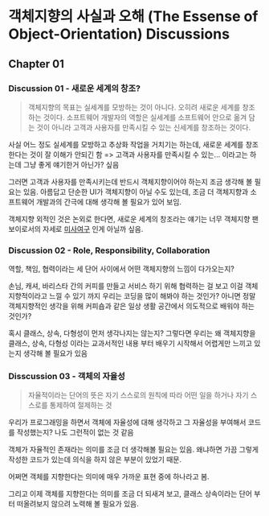 # 객체지향의 사실과 오해 (The Essense of Object-Orientation) Discussions

## Chapter 01

### Discussion 01 - 새로운 세계의 창조?

> 객체지향의 목표는 실세계를 모방하는 것이 아니다. 오히려 새로운 세계를 창조하는 것이다. 소프트웨어 개발자의 역할은 실세계를 소프트웨어 안으로 옮겨 담는 것이 아니라 고객과 사용자를 만족시킬 수 있는 신세계를 창조하는 것이다.

사실 어느 정도 실세계를 모방하고 추상화 작업을 거치기는 하는데, 새로운 세계를 창조한다는 것이 잘 이해가 안되긴 함 => 고객과 사용자를 만족시킬 수 있는... 이라고는 하는데 그냥 좋게 얘기한거 아닌가? 싶음

그러면 고객과 사용자를 만족시키는데 반드시 객체지향이어야 하는지 조금 생각해 볼 필요는 있음. 아름답고 단순한 UI가 객체지향이 아닐 수도 있는데, 조금 더 객체지향과 소프트웨어 개발과의 간극에 대해 생각해 볼 필요가 있어 보임.

객체지향 외적인 것은 논외로 한다면, 새로운 세계의 창조라는 얘기는 너무 객체지향 팬보이로서의 자세로 [미사여구](https://ko.wiktionary.org/wiki/%EB%AF%B8%EC%82%AC%EC%97%AC%EA%B5%AC) 인게 아닐까 싶음.

### Discussion 02 - Role, Responsibility, Collaboration

역할, 책임, 협력이라는 세 단어 사이에서 어떤 객체지향의 느낌이 다가오는지?

손님, 캐셔, 바리스타 간의 커피를 만들고 서비스 하기 위해 협력하는 걸 보고 이걸 객체지향적이라고 느낄 수 있기 까지 우리는 코딩을 많이 해봐야 하는 것인가? 아니면 정말 객체지향적인 생각을 위해 커피숍과 같은 일상 생활 공간에서 의도적으로 배워야 하는 것인가?

혹시 클래스, 상속, 다형성이 먼저 생각나지는 않는지? 그렇다면 우리는 왜 객체지향을 클래스, 상속, 다형성 이라는 교과서적인 내용 부터 배우기 시작해서 어렵게만 느끼고 있는지 생각해 볼 필요가 있음

### Disscussion 03 - 객체의 자율성

> 자율적이라는 단어의 뜻은 자기 스스로의 원칙에 따라 어떤 일을 하거나 자기 스스로를 통제하여 절제하는 것

우리가 프로그래밍을 하면서 객체에 자율성에 대해 생각하고 그 자율성을 부여해서 코드를 작성했는지? 나도 그런적이 없는 것 같음

객체가 자율적인 존재라는 의미를 조금 더 생각해볼 필요는 있음. 왜냐하면 가끔 그렇게 작성한 코드가 있는데 의식을 하지 않은 부분이 있었기 때문.

어쩌면 객체를 지향한다는 의미에 매우 가까운 표현 중에 하나라고 봄.

그리고 이제 객체를 지향한다는 의미를 조금 더 되새겨 보고, 클래스 상속이라는 단어 부터 떠올려보지 않으려 노력해 볼 필요가 있음.
